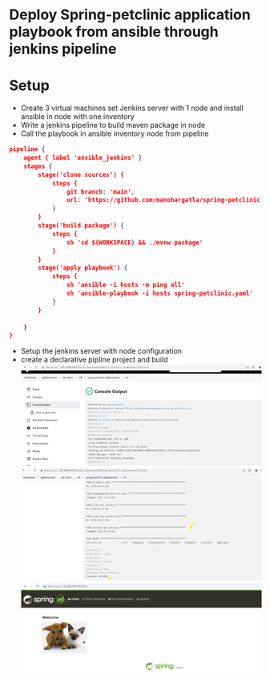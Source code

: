# Deploy Spring-petclinic application playbook from ansible through jenkins pipeline
# Setup
* Create 3 virtual machines set Jenkins server with 1 node and install ansible in node with one inventory
* Write a jenkins pipeline to build maven package in node
* Call the playbook in ansible inventory node from pipeline
```Json
pipeline {
    agent { label 'ansible_jenkins' }
    stages {
        stage('clone sources') {
            steps {
                git branch: 'main',
                url: 'https://github.com/manohargatla/spring-petclinic.git' 
            }
        }
        stage('build package') {
            steps {
                sh 'cd ${WORKSPACE} && ./mvnw package'
            }
        }
        stage('apply playbook') {
            steps {
                sh 'ansible -i hosts -m ping all'
                sh 'ansible-playbook -i hosts spring-petclinic.yaml'
            }
        }
        
    }
}
``` 
* Setup the jenkins server with node configuration
* create a declarative pipline project and build
![preivew](images/ansbl44.png)
![preivew](images/ansbl45.png)
![preivew](images/ansbl46.png)
